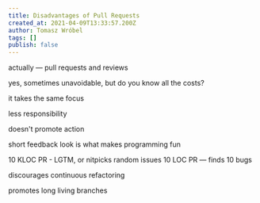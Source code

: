 ```yaml
---
title: Disadvantages of Pull Requests
created_at: 2021-04-09T13:33:57.200Z
author: Tomasz Wróbel
tags: []
publish: false
---
```


actually — pull requests and reviews

yes, sometimes unavoidable, but do you know all the costs?

it takes the same focus

less responsibility

doesn't promote action

short feedback look is what makes programming fun

10 KLOC PR - LGTM, or nitpicks random issues
10 LOC PR — finds 10 bugs

discourages continuous refactoring

promotes long living branches
